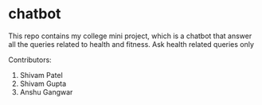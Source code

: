 # chatbot
This repo contains my college mini project, which is a chatbot that answer all the queries related to health and fitness.
Ask health related queries only

Contributors:
 1. Shivam Patel 
 2. Shivam Gupta
 3. Anshu Gangwar
